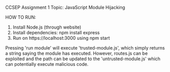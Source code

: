 CCSEP Assignment 1
Topic: JavaScript Module Hijacking

HOW TO RUN:
1. Install Node.js (through website)
2. Install dependencies:
      npm install express
3. Run on https://localhost:3000 using
      npm start

Pressing 'run module' will execute 'trusted-module.js', which simply returns a string saying the module has executed. 
However, routes.js can be exploited and the path can be updated to the 'untrusted-module.js' which can potentially execute malicious code.
